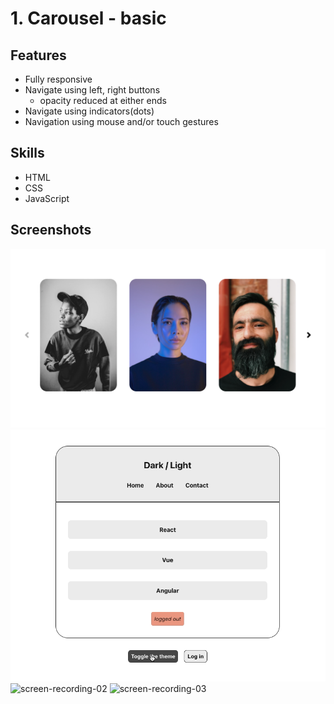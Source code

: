 # 1. Carousel - basic
## Features
- Fully responsive
- Navigate using left, right buttons
    - opacity reduced at either ends
- Navigate using indicators(dots)
- Navigation using mouse and/or touch gestures

## Skills
- HTML
- CSS
- JavaScript

## Screenshots
![screenshot-01](./screenshots/screenshot-01.png)
![screen-recording-01](./screenshots/screen-recording-01.gif)
![screen-recording-02](./screenshots/screen-recording-02.gif)
![screen-recording-03](./screenshots/screen-recording-03.gif)